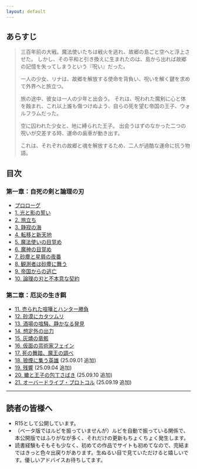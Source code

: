 ```yaml
---
layout: default
---
```


## あらすじ

> 三百年前の大戦。魔法使いたちは戦火を逃れ、故郷の島ごと空へと浮上させた。
> しかし、その平和と引き換えに生まれたのは、島から出れば故郷の記憶を失ってしまうという『呪い』だった。
> 
> 一人の少女、リナは、故郷を解放する使命を背負い、呪いを解く鍵を求めて外界へと旅立つ。
> 
> 旅の途中、彼女は一人の少年と出会う。
> それは、呪われた魔剣に心と体を蝕まれ、これ以上誰も傷つけぬよう、自らの死を望む帝国の王子、ウォルフラムだった。
> 
> 空に囚われた少女と、地に縛られた王子。
> 出会うはずのなかった二つの呪いが交差する時、運命の歯車が動き出す。
> 
> これは、それぞれの故郷と魂を解放するため、二人が過酷な運命に抗う物語。

## 目次

### 第一章：自死の剣と論理の刃
* [プロローグ](./part00/プロローグ.html)
* [1. 光と影の誓い](./part01/01_光と影の誓い.html)
* [2. 旅立ち](./part01/02_旅立ち.html)
* [3. 静寂の海](./part01/03_静寂の海.html)
* [4. 転移と新天地](./part01/04_転移と新天地.html)
* [5. 魔法使いの目覚め](./part01/05_魔法使いの目覚め.html)
* [6. 魔神の目覚め](./part01/06_魔神の目覚め.html)
* [7. 砂塵と星屑の夜番](./part01/07_砂塵と星屑の夜番.html)
* [8. 観測者は砂塵に舞う](./part01/08_観測者は砂塵に舞う.html)
* [9. 帝国からの逃亡](./part01/09_帝国からの逃亡.html)
* [10. 論理の刃と不本意な契約](./part01/10_論理の刃と不本意な契約.html)

### 第二章：厄災の生き餌
* [11. 売られた喧嘩とハンター勝負](./part02/11_売られた喧嘩とハンター勝負.html)
* [12. 砂漠にカタツムリ](./part02/12_砂漠にカタツムリ.html)
* [13. 酒場の喧騒、静かなる発見](./part02/13_酒場の喧騒、静かなる発見.html)
* [14. 想定外の出力](./part02/14_想定外の出力.html)
* [15. 灰燼の竜骸](./part02/15_灰燼の竜骸.html)
* [16. 仮面の芸術家フェイン](./part02/16_仮面の芸術家フェイン.html)
* [17. 死の舞踏、魔王の調べ](./part02/17_死の舞踏、魔王の調べ.html)
* [18. 狼煙に集う英雄](./part02/18_狼煙に集う英雄.html) (25.09.01 追加)
* [19. 残響](./part02/19_残響.html) (25.09.04 追加)
* [20. 蠍と王子の包丁さばき](./part02/20_蠍と王子の包丁さばき.html) (25.09.10 追加)
* [21. オーバードライブ・プロトコル](./part02/21_オーバードライブ・プロトコル.html) (25.09.19 追加)

---

## 読者の皆様へ

* R15として公開しています。
* （ベータ版ではルビを振っていませんが）ルビを自動で振っている関係で、本公開版ではふりがなが多く、それだけの更新もちょくちょく発生します。
* 読書経験もそもそも少なく、初めての作品でサイトも初めてなので、完結まではきっと色々出戻りがあります。生ぬるい目で見ていただけると嬉しいです。優しいアドバイスお待ちしてます。